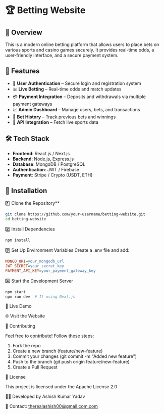 # 🏆 Betting Website

## 📌 Overview  
This is a modern online betting platform that allows users to place bets on various sports and casino games securely. It provides real-time odds, a user-friendly interface, and a secure payment system.

## 🚀 Features  
- 🔐 **User Authentication** – Secure login and registration system  
- 📊 **Live Betting** – Real-time odds and match updates  
- 💳 **Payment Integration** – Deposits and withdrawals via multiple payment gateways  
- 📈 **Admin Dashboard** – Manage users, bets, and transactions  
- 📅 **Bet History** – Track previous bets and winnings  
- 📡 **API Integration** – Fetch live sports data  

## 🛠️ Tech Stack  
- **Frontend**: React.js / Next.js  
- **Backend**: Node.js, Express.js  
- **Database**: MongoDB / PostgreSQL  
- **Authentication**: JWT / Firebase  
- **Payment**: Stripe / Crypto (USDT, ETH)  

## 🔧 Installation  
1️⃣ Clone the Repository**
```bash
git clone https://github.com/your-username/betting-website.git
cd betting-website 
```
2️⃣ Install Dependencies
```bash
npm install
```

3️⃣ Set Up Environment Variables
Create a .env file and add:
```ini
MONGO_URI=your_mongodb_url
JWT_SECRET=your_secret_key
PAYMENT_API_KEY=your_payment_gateway_key
```

4️⃣ Start the Development Server
```bash
npm start
npm run dev  # If using Next.js
```
🔗 Live Demo

🌐 Visit the Website

🤝 Contributing

Feel free to contribute! Follow these steps:
1. Fork the repo
2. Create a new branch (feature/new-feature)
3. Commit your changes (git commit -m "Added new feature")
4. Push to the branch (git push origin feature/new-feature)
5. Create a Pull Request

📜 License

This project is licensed under the Apache License 2.0


👨‍💻 Developed by Ashish Kumar Yadav

📩 Contact: therealashish00@gmail.com.com
